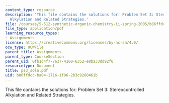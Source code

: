 ```yaml
---
content_type: resource
description: 'This file contains the solutions for: Problem Set 3: Stereocontrolled
  Alkylation and Related Strategies.'
file: /courses/5-512-synthetic-organic-chemistry-ii-spring-2005/b86ffdccba0417161f962b3c9260461b_ps3_soln.pdf
file_type: application/pdf
learning_resource_types:
- Assignments
license: https://creativecommons.org/licenses/by-nc-sa/4.0/
ocw_type: OCWFile
parent_title: Assignments
parent_type: CourseSection
parent_uid: 0fb1c4f7-7637-4160-6352-e8ba33dd92f0
resourcetype: Document
title: ps3_soln.pdf
uid: b86ffdcc-ba04-1716-1f96-2b3c9260461b
---
```

This file contains the solutions for: Problem Set 3: Stereocontrolled Alkylation and Related Strategies.